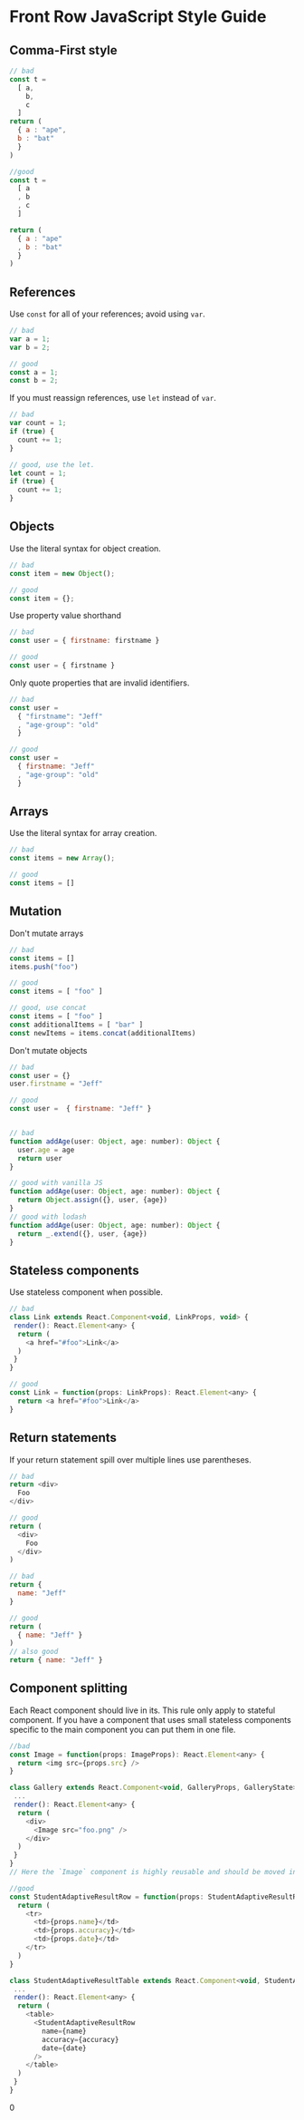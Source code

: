 # Front Row JavaScript Style Guide

## Comma-First style

```javascript
// bad
const t =
  [ a,
    b,
    c
  ]
return (
  { a : "ape",
  b : "bat"
  }
)

//good
const t =
  [ a
  , b
  , c
  ]

return (
  { a : "ape"
  , b : "bat"
  }
)
```

## References

Use `const` for all of your references; avoid using `var`.

```javascript
// bad
var a = 1;
var b = 2;

// good
const a = 1;
const b = 2;
```

If you must reassign references, use `let` instead of `var`.

```javascript
// bad
var count = 1;
if (true) {
  count += 1;
}

// good, use the let.
let count = 1;
if (true) {
  count += 1;
}
```

## Objects


Use the literal syntax for object creation.
```javascript
// bad
const item = new Object();

// good
const item = {};
```

Use property value shorthand

```javascript
// bad
const user = { firstname: firstname }

// good
const user = { firstname }
```

Only quote properties that are invalid identifiers.
```javascript
// bad
const user =
  { "firstname": "Jeff"
  , "age-group": "old"
  }

// good
const user =
  { firstname: "Jeff"
  , "age-group": "old"
  }
```

## Arrays

Use the literal syntax for array creation.

```javascript
// bad
const items = new Array();

// good
const items = []
```

## Mutation

Don't mutate arrays

```javascript
// bad
const items = []
items.push("foo")

// good
const items = [ "foo" ]

// good, use concat
const items = [ "foo" ]
const additionalItems = [ "bar" ]
const newItems = items.concat(additionalItems)
```

Don't mutate objects

```javascript
// bad
const user = {}
user.firstname = "Jeff"

// good
const user =  { firstname: "Jeff" }


// bad
function addAge(user: Object, age: number): Object {
  user.age = age
  return user
}

// good with vanilla JS
function addAge(user: Object, age: number): Object {
  return Object.assign({}, user, {age})
}
// good with lodash
function addAge(user: Object, age: number): Object {
  return _.extend({}, user, {age})
}
```

## Stateless components


Use stateless component when possible.


```javascript
// bad
class Link extends React.Component<void, LinkProps, void> {
 render(): React.Element<any> {
  return (
    <a href="#foo">Link</a>
  )
 }
}

// good
const Link = function(props: LinkProps): React.Element<any> {
  return <a href="#foo">Link</a>
}
```

## Return statements

If your return statement spill over multiple lines use parentheses.

```javascript
// bad
return <div>
  Foo
</div>

// good
return (
  <div>
    Foo
  </div>
)

// bad
return {
  name: "Jeff"
}

// good
return (
  { name: "Jeff" }
)
// also good
return { name: "Jeff" }
```

## Component splitting

Each React component should live in its. This rule only apply to stateful component. If you have a component that uses small stateless components specific to the main component you can put them in one file.

```javascript
//bad
const Image = function(props: ImageProps): React.Element<any> {
  return <img src={props.src} />
}

class Gallery extends React.Component<void, GalleryProps, GalleryState> {
 ...
 render(): React.Element<any> {
  return (
    <div>
      <Image src="foo.png" />
    </div>
  )
 }
}
// Here the `Image` component is highly reusable and should be moved in it's own file

//good
const StudentAdaptiveResultRow = function(props: StudentAdaptiveResultRowProps): React.Element<any> {
  return (
    <tr>
      <td>{props.name}</td>
      <td>{props.accuracy}</td>
      <td>{props.date}</td>
    </tr>
  )
}

class StudentAdaptiveResultTable extends React.Component<void, StudentAdaptiveResultTableProps, StudentAdaptiveResultTableState> {
 ...
 render(): React.Element<any> {
  return (
    <table>
      <StudentAdaptiveResultRow
        name={name}
        accuracy={accuracy}
        date={date}
      />
    </table>
  )
 }
}
```
0
